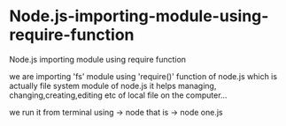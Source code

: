 # Node.js-importing-module-using-require-function
Node.js importing module using require function


we are importing 'fs' module using 'require()' function of node.js which is actually file system module of node.js it helps managing, changing,creating,editing etc of local file on the computer...



we run it from terminal using ->  node <filename>  that is -> node one.js
